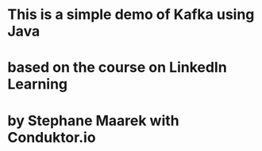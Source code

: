 # This is a simple demo of Kafka using Java
# based on the course on LinkedIn Learning 
# by Stephane Maarek with Conduktor.io